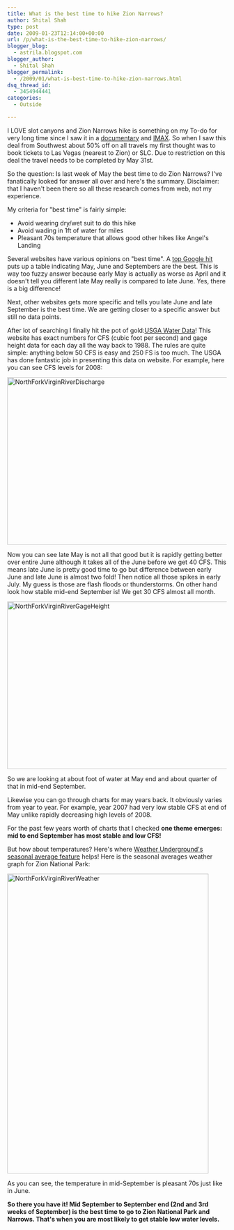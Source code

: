 ```yaml
---
title: What is the best time to hike Zion Narrows?
author: Shital Shah
type: post
date: 2009-01-23T12:14:00+00:00
url: /p/what-is-the-best-time-to-hike-zion-narrows/
blogger_blog:
  - astrila.blogspot.com
blogger_author:
  - Shital Shah
blogger_permalink:
  - /2009/01/what-is-best-time-to-hike-zion-narrows.html
dsq_thread_id:
  - 3454944441
categories:
  - Outside

---
```

I LOVE slot canyons and Zion Narrows hike is something on my To-do for very long time since I saw it in a [documentary][1] and [IMAX][2]. So when I saw this deal from Southwest about 50% off on all travels my first thought was to book tickets to Las Vegas (nearest to Zion) or SLC. Due to restriction on this deal the travel needs to be completed by May 31st. 

So the question: Is last week of May the best time to do Zion Narrows? I've fanatically looked for answer all over and here's the summary. Disclaimer: that I haven't been there so all these research comes from web, not my experience. 

My criteria for "best time" is fairly simple:

  * Avoid wearing dry/wet suit to do this hike
  * Avoid wading in 1ft of water for miles
  * Pleasant 70s temperature that allows good other hikes like Angel's Landing

Several websites have various opinions on "best time". A [top Google hit][3] puts up a table indicating May, June and Septembers are the best. This is way too fuzzy answer because early May is actually as worse as April and it doesn't tell you different late May really is compared to late June. Yes, there is a big difference! 

Next, other websites gets more specific and tells you late June and late September is the best time. We are getting closer to a specific answer but still no data points. 

After lot of searching I finally hit the pot of gold:[USGA Water Data][4]! This website has exact numbers for CFS (cubic foot per second) and gage height data for each day all the way back to 1988. The rules are quite simple: anything below 50 CFS is easy and 250 FS is too much. The USGA has done fantastic job in presenting this data on website. For example, here you can see CFS levels for 2008:

[<img src="/images/posts/2009/01/NorthForkVirginRiverDischarge.png" alt="NorthForkVirginRiverDischarge" width="576" height="384" class="alignnone size-full wp-image-733" srcset="http://shitalshah.com/ShitalShahWP/wp-content/uploads/2009/01/NorthForkVirginRiverDischarge.png 576w, http://shitalshah.com/ShitalShahWP/wp-content/uploads/2009/01/NorthForkVirginRiverDischarge-300x200.png 300w" sizes="(max-width: 576px) 100vw, 576px" />][5] 

Now you can see late May is not all that good but it is rapidly getting better over entire June although it takes all of the June before we get 40 CFS. This means late June is pretty good time to go but difference between early June and late June is almost two fold! Then notice all those spikes in early July. My guess is those are flash floods or thunderstorms. On other hand look how stable mid-end September is! We get 30 CFS almost all month. 

[<img src="/images/posts/2009/01/NorthForkVirginRiverGageHeight.png" alt="NorthForkVirginRiverGageHeight" width="576" height="384" class="alignnone size-full wp-image-732" srcset="http://shitalshah.com/ShitalShahWP/wp-content/uploads/2009/01/NorthForkVirginRiverGageHeight.png 576w, http://shitalshah.com/ShitalShahWP/wp-content/uploads/2009/01/NorthForkVirginRiverGageHeight-300x200.png 300w" sizes="(max-width: 576px) 100vw, 576px" />][6] 

So we are looking at about foot of water at May end and about quarter of that in mid-end September.

Likewise you can go through charts for may years back. It obviously varies from year to year. For example, year 2007 had very low stable CFS at end of May unlike rapidly decreasing high levels of 2008. 

For the past few years worth of charts that I checked **one theme emerges: mid to end September has most stable and low CFS!** 

But how about temperatures? Here's where [Weather Underground's seasonal average feature][7] helps! Here is the seasonal averages weather graph for Zion National Park: 

[<img src="/images/posts/2009/01/NorthForkVirginRiverWeather.png" alt="NorthForkVirginRiverWeather" width="462" height="687" class="alignnone size-full wp-image-731" srcset="http://shitalshah.com/ShitalShahWP/wp-content/uploads/2009/01/NorthForkVirginRiverWeather.png 462w, http://shitalshah.com/ShitalShahWP/wp-content/uploads/2009/01/NorthForkVirginRiverWeather-201x300.png 201w" sizes="(max-width: 462px) 100vw, 462px" />][8]

As you can see, the temperature in mid-September is pleasant 70s just like in June.

**So there you have it! Mid September to September end (2nd and 3rd weeks of September) is the best time to go to Zion National Park and Narrows. That's when you are most likely to get stable low water levels.**

 [1]: http://www.netflix.com/WiPlayer?movieid=60029430&trkid=222336&lnkctr=srchrd-sr&strkid=2061597409_0_0
 [2]: http://www.netflix.com/Movie/Zion_Canyon_Treasure_of_the_Gods_IMAX/60000565?trkid=222336&lnkctr=srchrd-sr&strkid=1473599445_0_0
 [3]: http://www.zionadventures.com/best_seasons_to_hike_the_narrows.html
 [4]: http://waterdata.usgs.gov/ut/nwis/dv?cb_00060=on&cb_00065=on&format=gif_default&begin_date=2008-01-01&end_date=2009-01-01&site_no=09405500&referred_module=sw
 [5]: /images/posts/2009/01/NorthForkVirginRiverDischarge.png
 [6]: /images/posts/2009/01/NorthForkVirginRiverGageHeight.png
 [7]: http://www.wunderground.com/NORMS/DisplayNORMS.asp?AirportCode=KCDC&SafeCityName=Zion_National_Park&StateCode=UT&Units=none&IATA=CDC
 [8]: /images/posts/2009/01/NorthForkVirginRiverWeather.png